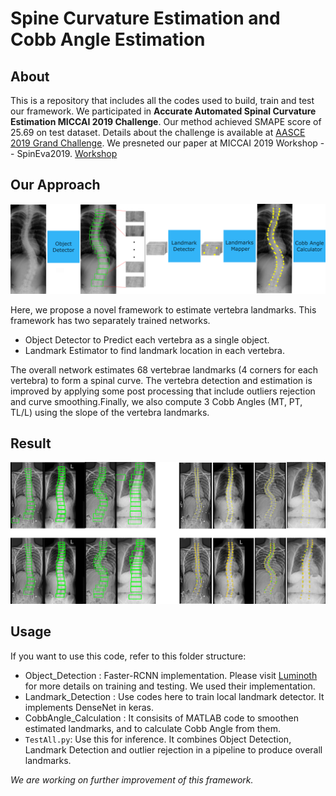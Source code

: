 # Spine Curvature Estimation and Cobb Angle Estimation 

## About
This is a repository that includes all the codes used to build, train and test our framework. We participated in **Accurate Automated Spinal Curvature Estimation
MICCAI 2019 Challenge**. Our method achieved SMAPE score of 25.69 on test dataset. Details about the challenge is available at [AASCE 2019 Grand Challenge](https://aasce19.grand-challenge.org/Home/).
We presneted our paper at MICCAI 2019 Workshop -- SpinEva2019. [Workshop](https://csi2019.wordpress.com/)

## Our Approach

![pipeline](docs/pipeline.png)

Here, we propose a novel framework to estimate vertebra landmarks. This framework has two separately trained networks.

- Object Detector to Predict each vertebra as a single object.
- Landmark Estimator to find landmark location in each vertebra.

The overall network estimates 68 vertebrae landmarks (4 corners for each vertebra) to form a spinal curve. The vertebra detection and estimation is improved 
by applying some post processing that include outliers rejection and curve smoothing.Finally, we also compute 3 Cobb Angles (MT, PT, TL/L) using the slope of the vertebra landmarks.

## Result
![results](docs/results_all.png)

## Usage
If you want to use this code, refer to this folder structure:
- Object_Detection : Faster-RCNN implementation. Please visit [Luminoth](https://github.com/tryolabs/luminoth) for more details on training and testing. We used their implementation.
- Landmark_Detection : Use codes here to train local landmark detector. It implements DenseNet in keras.
- CobbAngle_Calculation : It consisits of MATLAB code to smoothen estimated landmarks, and to calculate Cobb Angle from them.
- `TestAll.py`: Use this for inference. It combines Object Detection, Landmark Detection and outlier rejection in a pipeline to produce overall landmarks.


*We are working on further improvement of this framework.*